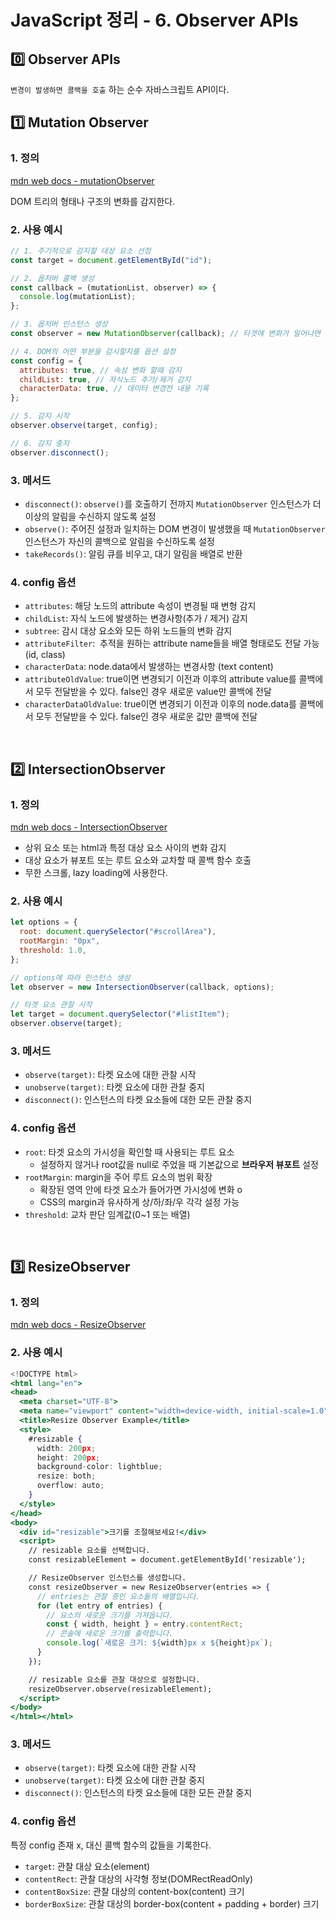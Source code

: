 # JavaScript 정리 - 6. Observer APIs

## 0️⃣ Observer APIs

`변경이 발생하면 콜백을 호출` 하는 순수 자바스크립트 API이다.

## 1️⃣ Mutation Observer

### 1. 정의

[mdn web docs - mutationObserver](<[https://developer.mozilla.org/en-US/docs/Web/API/MutationObserver](https://developer.mozilla.org/en-US/docs/Web/API/MutationObserver)>)

DOM 트리의 형태나 구조의 변화를 감지한다.

### 2. 사용 예시

```jsx
// 1. 주기적으로 감지할 대상 요소 선정
const target = document.getElementById("id");

// 2. 옵저버 콜백 생성
const callback = (mutationList, observer) => {
  console.log(mutationList);
};

// 3. 옵저버 인스턴스 생성
const observer = new MutationObserver(callback); // 타겟에 변화가 일어나면 콜백함수를 실행하게 된다.

// 4. DOM의 어떤 부분을 감시할지를 옵션 설정
const config = {
  attributes: true, // 속성 변화 할때 감지
  childList: true, // 자식노드 추가/제거 감지
  characterData: true, // 데이터 변경전 내용 기록
};

// 5. 감지 시작
observer.observe(target, config);

// 6. 감지 중지
observer.disconnect();
```

### 3. 메서드

- `disconnect()`: `observe()`를 호출하기 전까지 `MutationObserver` 인스턴스가 더이상의 알림을 수신하지 않도록 설정
- `observe()`: 주어진 설정과 일치하는 DOM 변경이 발생했을 때 `MutationObserver` 인스턴스가 자신의 콜백으로 알림을 수신하도록 설정
- `takeRecords()`: 알림 큐를 비우고, 대기 알림을 배열로 반환

### 4. config 옵션

- `attributes`: 해당 노드의 attribute 속성이 변경될 때 변형 감지
- `childList`: 자식 노드에 발생하는 변경사항(추가 / 제거) 감지
- `subtree`: 감시 대상 요소와 모든 하위 노드들의 변화 감지
- `attributeFilter`:  추적을 원하는 attribute name들을 배열 형태로도 전달 가능(id, class)
- `characterData`: node.data에서 발생하는 변경사항 (text content)
- `attributeOldValue`: true이면 변경되기 이전과 이후의 attribute value를 콜백에서 모두 전달받을 수 있다. false인 경우 새로운 value만 콜백에 전달
- `characterDataOldValue`: true이면 변경되기 이전과 이후의 node.data를 콜백에서 모두 전달받을 수 있다. false인 경우 새로운 값만 콜백에 전달

<br>

## 2️⃣ IntersectionObserver

### 1. 정의

[mdn web docs - IntersectionObserver](<[https://developer.mozilla.org/ko/docs/Web/API/Intersection_Observer_API](https://developer.mozilla.org/ko/docs/Web/API/Intersection_Observer_API)>)

- 상위 요소 또는 html과 특정 대상 요소 사이의 변화 감지
- 대상 요소가 뷰포트 또는 루트 요소와 교차할 때 콜백 함수 호출
- 무한 스크롤, lazy loading에 사용한다.

### 2. 사용 예시

```jsx
let options = {
  root: document.querySelector("#scrollArea"),
  rootMargin: "0px",
  threshold: 1.0,
};

// options에 따라 인스턴스 생성
let observer = new IntersectionObserver(callback, options);

// 타겟 요소 관찰 시작
let target = document.querySelector("#listItem");
observer.observe(target);
```

### 3. 메서드

- `observe(target)`: 타켓 요소에 대한 관찰 시작
- `unobserve(target)`: 타켓 요소에 대한 관찰 중지
- `disconnect()`: 인스턴스의 타켓 요소들에 대한 모든 관찰 중지

### 4. config 옵션

- `root`: 타겟 요소의 가시성을 확인할 때 사용되는 루트 요소
  - 설정하지 않거나 root값을 null로 주었을 때 기본값으로 **브라우저 뷰포트** 설정
- `rootMargin`: margin을 주어 루트 요소의 범위 확장
  - 확장된 영역 안에 타겟 요소가 들어가면 가시성에 변화 o
  - CSS의 margin과 유사하게 상/하/좌/우 각각 설정 가능
- `threshold`: 교차 판단 임계값(0~1 또는 배열)

<br>

## 3️⃣ ResizeObserver

### 1. 정의

[mdn web docs - ResizeObserver](<[https://developer.mozilla.org/en-US/docs/Web/API/ResizeObserver](https://developer.mozilla.org/en-US/docs/Web/API/ResizeObserver)>)

### 2. 사용 예시

```jsx
<!DOCTYPE html>
<html lang="en">
<head>
  <meta charset="UTF-8">
  <meta name="viewport" content="width=device-width, initial-scale=1.0">
  <title>Resize Observer Example</title>
  <style>
    #resizable {
      width: 200px;
      height: 200px;
      background-color: lightblue;
      resize: both;
      overflow: auto;
    }
  </style>
</head>
<body>
  <div id="resizable">크기를 조절해보세요!</div>
  <script>
    // resizable 요소를 선택합니다.
    const resizableElement = document.getElementById('resizable');

    // ResizeObserver 인스턴스를 생성합니다.
    const resizeObserver = new ResizeObserver(entries => {
      // entries는 관찰 중인 요소들의 배열입니다.
      for (let entry of entries) {
        // 요소의 새로운 크기를 가져옵니다.
        const { width, height } = entry.contentRect;
        // 콘솔에 새로운 크기를 출력합니다.
        console.log(`새로운 크기: ${width}px x ${height}px`);
      }
    });

    // resizable 요소를 관찰 대상으로 설정합니다.
    resizeObserver.observe(resizableElement);
  </script>
</body>
</html></html>
```

### 3. 메서드

- `observe(target)`: 타켓 요소에 대한 관찰 시작
- `unobserve(target)`: 타켓 요소에 대한 관찰 중지
- `disconnect()`: 인스턴스의 타켓 요소들에 대한 모든 관찰 중지

### 4. config 옵션

특정 config 존재 x, 대신 콜백 함수의 값들을 기록한다.

- `target`: 관찰 대상 요소(element)
- `contentRect`: 관찰 대상의 사각형 정보(DOMRectReadOnly)
- `contentBoxSize`: 관찰 대상의 content-box(content) 크기
- `borderBoxSize`: 관찰 대상의 border-box(content + padding + border) 크기
